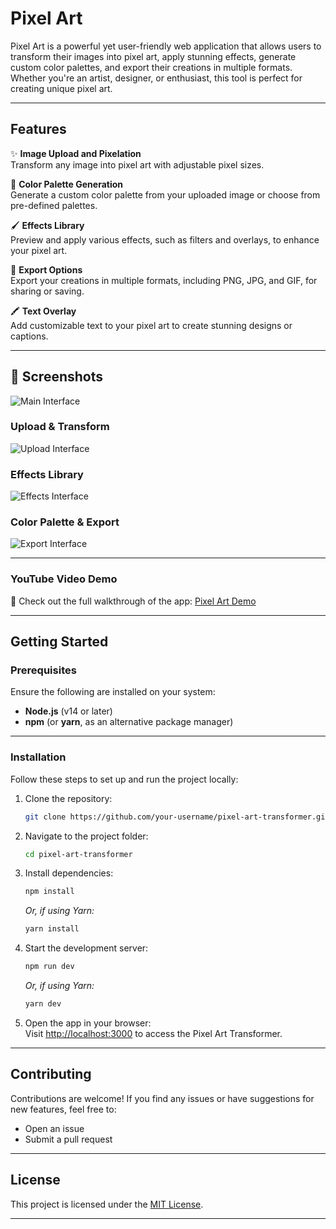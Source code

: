 # Pixel Art

Pixel Art is a powerful yet user-friendly web application that allows users to transform their images into pixel art, apply stunning effects, generate custom color palettes, and export their creations in multiple formats. Whether you're an artist, designer, or enthusiast, this tool is perfect for creating unique pixel art.

---

## **Features**

✨ **Image Upload and Pixelation**  
Transform any image into pixel art with adjustable pixel sizes.

🎨 **Color Palette Generation**  
Generate a custom color palette from your uploaded image or choose from pre-defined palettes.

🖌️ **Effects Library**  
Preview and apply various effects, such as filters and overlays, to enhance your pixel art.

💾 **Export Options**  
Export your creations in multiple formats, including PNG, JPG, and GIF, for sharing or saving.

🖍️ **Text Overlay**  
Add customizable text to your pixel art to create stunning designs or captions.

---

## 📱 Screenshots

![Main Interface](https://raw.githubusercontent.com/Mohiit70/pixel-art/1c457624e5f0a444863f1e0c630a8313a436a854/pixel-art/app/screenshot/Screenshot%202025-01-20%20131653.png)

### Upload & Transform  
![Upload Interface](https://raw.githubusercontent.com/Mohiit70/pixel-art/1c457624e5f0a444863f1e0c630a8313a436a854/pixel-art/app/screenshot/Screenshot%202025-01-20%20131707.png)

### Effects Library  
![Effects Interface](https://raw.githubusercontent.com/Mohiit70/pixel-art/1c457624e5f0a444863f1e0c630a8313a436a854/pixel-art/app/screenshot/Screenshot%202025-01-20%20131734.png)

### Color Palette & Export  
![Export Interface](https://raw.githubusercontent.com/Mohiit70/pixel-art/1c457624e5f0a444863f1e0c630a8313a436a854/pixel-art/app/screenshot/Screenshot%202025-01-20%20131800.png)

---

### **YouTube Video Demo**  
🎥 Check out the full walkthrough of the app: [Pixel Art Demo](https://www.youtube.com/watch?v=example)  

---

## **Getting Started**

### **Prerequisites**  
Ensure the following are installed on your system:  
- **Node.js** (v14 or later)  
- **npm** (or **yarn**, as an alternative package manager)  

---

### **Installation**

Follow these steps to set up and run the project locally:

1. Clone the repository:  
   ```bash
   git clone https://github.com/your-username/pixel-art-transformer.git
   ```

2. Navigate to the project folder:  
   ```bash
   cd pixel-art-transformer
   ```

3. Install dependencies:  
   ```bash
   npm install
   ```
   _Or, if using Yarn:_  
   ```bash
   yarn install
   ```

4. Start the development server:  
   ```bash
   npm run dev
   ```
   _Or, if using Yarn:_  
   ```bash
   yarn dev
   ```

5. Open the app in your browser:  
   Visit [http://localhost:3000](http://localhost:3000) to access the Pixel Art Transformer.

---

## **Contributing**

Contributions are welcome! If you find any issues or have suggestions for new features, feel free to:  
- Open an issue  
- Submit a pull request  

---

## **License**

This project is licensed under the [MIT License](LICENSE).

---
